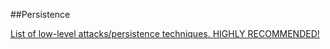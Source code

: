 ##Persistence









[List of low-level attacks/persistence techniques.  HIGHLY RECOMMENDED!](http://timeglider.com/timeline/5ca2daa6078caaf4)